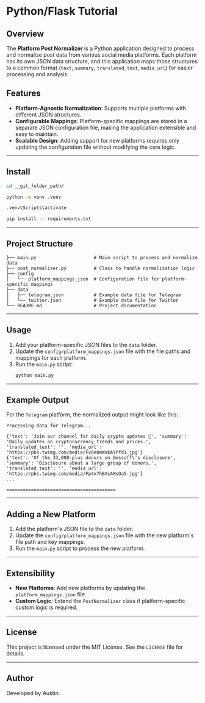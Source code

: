 # Python/Flask Tutorial

## Overview
The **Platform Post Normalizer** is a Python application designed to process and normalize post data from various social media platforms. Each platform has its own JSON data structure, and this application maps those structures to a common format (`text`, `summary`, `translated_text`, `media_url`) for easier processing and analysis.

## Features
- **Platform-Agnostic Normalization**: Supports multiple platforms with different JSON structures.
- **Configurable Mappings**: Platform-specific mappings are stored in a separate JSON configuration file, making the application extensible and easy to maintain.
- **Scalable Design**: Adding support for new platforms requires only updating the configuration file without modifying the core logic.

---

## Install
```bash
cd __git_folder_path/

python -m venv .venv

.venv\Scripts\activate

pip install -r requirements.txt
```

---

## Project Structure
```
├── main.py                     # Main script to process and normalize data
├── post_normalizer.py          # Class to handle normalization logic
├── config
│   └── platform_mappings.json  # Configuration file for platform-specific mappings
├── data
│   ├── telegram.json           # Example data file for Telegram
│   └── twitter.json            # Example data file for Twitter
└── README.md                   # Project documentation
```

---

## Usage
1. Add your platform-specific JSON files to the `data` folder.
2. Update the `config/platform_mappings.json` file with the file paths and mappings for each platform.
3. Run the `main.py` script:
   ```bash
   python main.py
   ```

---

## Example Output
For the `Telegram` platform, the normalized output might look like this:
```
Processing data for Telegram...

{'text': 'Join our channel for daily crypto updates 🚀', 'summary': 'Daily updates on cryptocurrency trends and prices.', 'translated_text': '', 'media_url': 'https://pbs.twimg.com/media/Fv8e0mWakAYPfd1.jpg'}
{'text': 'Of the 33,000-plus donors on @ossoff\'s disclosure', 'summary': 'Disclosure about a large group of donors.', 'translated_text': '', 'media_url': 'https://pbs.twimg.com/media/Fp4x7hBXsAMsOa5.jpg'}
...

========================================
```

---

## Adding a New Platform
1. Add the platform's JSON file to the `data` folder.
2. Update the `config/platform_mappings.json` file with the new platform's file path and key mappings.
3. Run the `main.py` script to process the new platform.

---

## Extensibility
- **New Platforms**: Add new platforms by updating the `platform_mappings.json` file.
- **Custom Logic**: Extend the `PostNormalizer` class if platform-specific custom logic is required.

---

## License
This project is licensed under the MIT License. See the `LICENSE` file for details.

---

## Author
Developed by Austin.